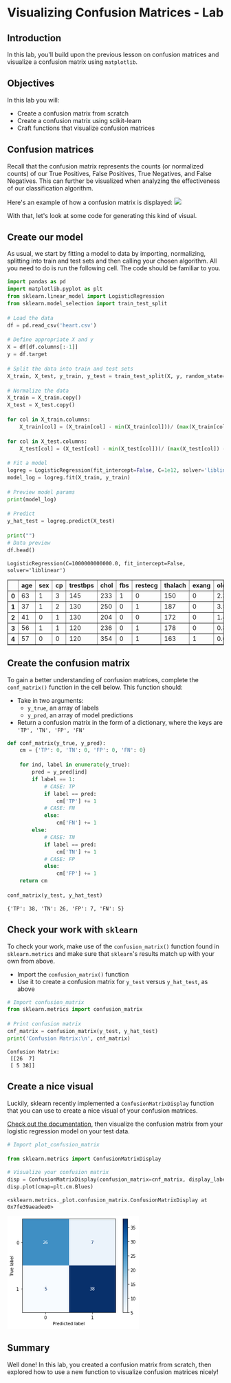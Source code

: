 # Visualizing Confusion Matrices - Lab

## Introduction

In this lab, you'll build upon the previous lesson on confusion matrices and visualize a confusion matrix using `matplotlib`. 

## Objectives

In this lab you will:  

- Create a confusion matrix from scratch 
- Create a confusion matrix using scikit-learn 
- Craft functions that visualize confusion matrices 

## Confusion matrices

Recall that the confusion matrix represents the counts (or normalized counts) of our True Positives, False Positives, True Negatives, and False Negatives. This can further be visualized when analyzing the effectiveness of our classification algorithm.   
  
Here's an example of how a confusion matrix is displayed:
<img src="./images/new_confusion_matrix_2.png" width="350">

With that, let's look at some code for generating this kind of visual.

## Create our model
As usual, we start by fitting a model to data by importing, normalizing, splitting into train and test sets and then calling your chosen algorithm. All you need to do is run the following cell. The code should be familiar to you. 


```python
import pandas as pd
import matplotlib.pyplot as plt
from sklearn.linear_model import LogisticRegression
from sklearn.model_selection import train_test_split

# Load the data
df = pd.read_csv('heart.csv')

# Define appropriate X and y
X = df[df.columns[:-1]]
y = df.target

# Split the data into train and test sets 
X_train, X_test, y_train, y_test = train_test_split(X, y, random_state=0)

# Normalize the data
X_train = X_train.copy()
X_test = X_test.copy()

for col in X_train.columns:
    X_train[col] = (X_train[col] - min(X_train[col]))/ (max(X_train[col]) - min(X_train[col]))

for col in X_test.columns:
    X_test[col] = (X_test[col] - min(X_test[col]))/ (max(X_test[col]) - min(X_test[col]))

# Fit a model
logreg = LogisticRegression(fit_intercept=False, C=1e12, solver='liblinear')
model_log = logreg.fit(X_train, y_train)

# Preview model params
print(model_log) 

# Predict
y_hat_test = logreg.predict(X_test)

print("")
# Data preview
df.head()
```

    LogisticRegression(C=1000000000000.0, fit_intercept=False, solver='liblinear')
    





<div>
<style scoped>
    .dataframe tbody tr th:only-of-type {
        vertical-align: middle;
    }

    .dataframe tbody tr th {
        vertical-align: top;
    }

    .dataframe thead th {
        text-align: right;
    }
</style>
<table border="1" class="dataframe">
  <thead>
    <tr style="text-align: right;">
      <th></th>
      <th>age</th>
      <th>sex</th>
      <th>cp</th>
      <th>trestbps</th>
      <th>chol</th>
      <th>fbs</th>
      <th>restecg</th>
      <th>thalach</th>
      <th>exang</th>
      <th>oldpeak</th>
      <th>slope</th>
      <th>ca</th>
      <th>thal</th>
      <th>target</th>
    </tr>
  </thead>
  <tbody>
    <tr>
      <th>0</th>
      <td>63</td>
      <td>1</td>
      <td>3</td>
      <td>145</td>
      <td>233</td>
      <td>1</td>
      <td>0</td>
      <td>150</td>
      <td>0</td>
      <td>2.3</td>
      <td>0</td>
      <td>0</td>
      <td>1</td>
      <td>1</td>
    </tr>
    <tr>
      <th>1</th>
      <td>37</td>
      <td>1</td>
      <td>2</td>
      <td>130</td>
      <td>250</td>
      <td>0</td>
      <td>1</td>
      <td>187</td>
      <td>0</td>
      <td>3.5</td>
      <td>0</td>
      <td>0</td>
      <td>2</td>
      <td>1</td>
    </tr>
    <tr>
      <th>2</th>
      <td>41</td>
      <td>0</td>
      <td>1</td>
      <td>130</td>
      <td>204</td>
      <td>0</td>
      <td>0</td>
      <td>172</td>
      <td>0</td>
      <td>1.4</td>
      <td>2</td>
      <td>0</td>
      <td>2</td>
      <td>1</td>
    </tr>
    <tr>
      <th>3</th>
      <td>56</td>
      <td>1</td>
      <td>1</td>
      <td>120</td>
      <td>236</td>
      <td>0</td>
      <td>1</td>
      <td>178</td>
      <td>0</td>
      <td>0.8</td>
      <td>2</td>
      <td>0</td>
      <td>2</td>
      <td>1</td>
    </tr>
    <tr>
      <th>4</th>
      <td>57</td>
      <td>0</td>
      <td>0</td>
      <td>120</td>
      <td>354</td>
      <td>0</td>
      <td>1</td>
      <td>163</td>
      <td>1</td>
      <td>0.6</td>
      <td>2</td>
      <td>0</td>
      <td>2</td>
      <td>1</td>
    </tr>
  </tbody>
</table>
</div>



## Create the confusion matrix

To gain a better understanding of confusion matrices, complete the `conf_matrix()` function in the cell below.  This function should:

* Take in two arguments: 
    * `y_true`, an array of labels
    * `y_pred`, an array of model predictions
* Return a confusion matrix in the form of a dictionary, where the keys are `'TP', 'TN', 'FP', 'FN'`  


```python
def conf_matrix(y_true, y_pred):
    cm = {'TP': 0, 'TN': 0, 'FP': 0, 'FN': 0}
    
    for ind, label in enumerate(y_true):
        pred = y_pred[ind]
        if label == 1:
            # CASE: TP 
            if label == pred:
                cm['TP'] += 1
            # CASE: FN
            else:
                cm['FN'] += 1
        else:
            # CASE: TN
            if label == pred:
                cm['TN'] += 1
            # CASE: FP
            else:
                cm['FP'] += 1
    return cm

conf_matrix(y_test, y_hat_test)
```




    {'TP': 38, 'TN': 26, 'FP': 7, 'FN': 5}



## Check your work with `sklearn`

To check your work, make use of the `confusion_matrix()` function found in `sklearn.metrics` and make sure that `sklearn`'s results match up with your own from above.

- Import the `confusion_matrix()` function
- Use it to create a confusion matrix for `y_test` versus `y_hat_test`, as above 


```python
# Import confusion_matrix
from sklearn.metrics import confusion_matrix

# Print confusion matrix
cnf_matrix = confusion_matrix(y_test, y_hat_test)
print('Confusion Matrix:\n', cnf_matrix)
```

    Confusion Matrix:
     [[26  7]
     [ 5 38]]


## Create a nice visual

Luckily, sklearn recently implemented a `ConfusionMatrixDisplay` function that you can use to create a nice visual of your confusion matrices. 

[Check out the documentation](https://scikit-learn.org/stable/modules/generated/sklearn.metrics.ConfusionMatrixDisplay.html), then visualize the confusion matrix from your logistic regression model on your test data.


```python
# Import plot_confusion_matrix

from sklearn.metrics import ConfusionMatrixDisplay
```


```python
# Visualize your confusion matrix
disp = ConfusionMatrixDisplay(confusion_matrix=cnf_matrix, display_labels=model_log.classes_)
disp.plot(cmap=plt.cm.Blues)
```




    <sklearn.metrics._plot.confusion_matrix.ConfusionMatrixDisplay at 0x7fe39aeadee0>




    
![png](index_files/index_10_1.png)
    


## Summary

Well done! In this lab, you created a confusion matrix from scratch, then explored how to use a new function to visualize confusion matrices nicely!
